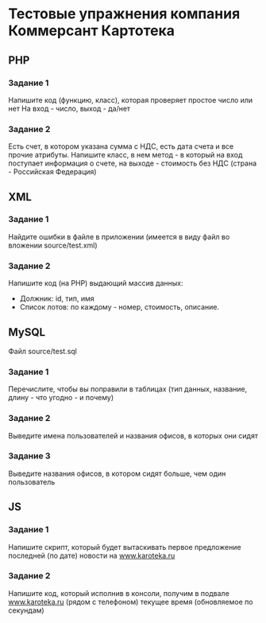 # Тестовые упражнения компания Коммерсант Картотека
## PHP
### Задание 1
Напишите код (функцию, класс), которая проверяет простое число или нет
На вход - число, выход - да/нет
### Задание 2
Есть счет, в котором указана сумма с НДС, есть дата счета и все прочие атрибуты.
Напишите класс, в нем метод - в который на вход поступает информация о счете, на выходе - стоимость без НДС (страна - Российская Федерация)

## XML
### Задание 1
Найдите ошибки в файле в приложении (имеется в виду файл во вложении source/test.xml)
### Задание 2
Напишите код (на PHP) выдающий массив данных: 
   - Должник: id, тип, имя
   - Список лотов: по каждому - номер, стоимость, описание.

## MySQL
Файл source/test.sql
### Задание 1
Перечислите, чтобы вы поправили в таблицах (тип данных, название, длину - что угодно - и почему)
### Задание 2
Выведите имена пользователей и названия офисов, в которых они сидят
### Задание 3
Выведите названия офисов, в котором сидят больше, чем один пользователь

## JS
### Задание 1
Напишите скрипт, который будет вытаскивать первое предложение последней (по дате) новости на www.karoteka.ru
### Задание 2
Напишите код, который исполнив в консоли, получим в подвале www.karoteka.ru (рядом с телефоном) текущее время (обновляемое по секундам)